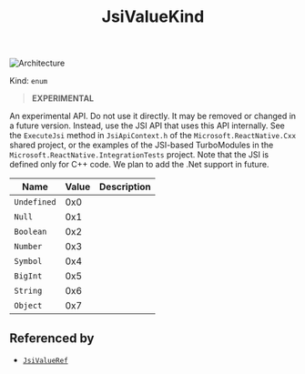 ﻿---
id: JsiValueKind
title: JsiValueKind
---

![Architecture](https://img.shields.io/badge/architecture-new_&_old-green)

Kind: `enum`

> **EXPERIMENTAL**

An experimental API. Do not use it directly. It may be removed or changed in a future version. Instead, use the JSI API that uses this API internally.
See the `ExecuteJsi` method in `JsiApiContext.h` of the `Microsoft.ReactNative.Cxx` shared project, or the examples of the JSI-based TurboModules in the `Microsoft.ReactNative.IntegrationTests` project.
Note that the JSI is defined only for C++ code. We plan to add the .Net support in future.

| Name |  Value | Description |
|--|--|--|
|`Undefined` | 0x0  |  |
|`Null` | 0x1  |  |
|`Boolean` | 0x2  |  |
|`Number` | 0x3  |  |
|`Symbol` | 0x4  |  |
|`BigInt` | 0x5  |  |
|`String` | 0x6  |  |
|`Object` | 0x7  |  |

## Referenced by
- [`JsiValueRef`](JsiValueRef)

